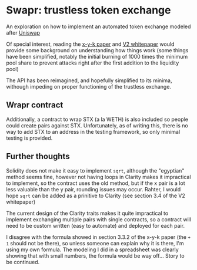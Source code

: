 # Swapr: trustless token exchange

An exploration on how to implement an automated token exchange modeled after [Uniswap](https://uniswap.exchange)

Of special interest, reading the [x-y-k paper](https://github.com/runtimeverification/verified-smart-contracts/blob/uniswap/uniswap/x-y-k.pdf) and [V2 whitepaper](https://uniswap.org/whitepaper.pdf) would provide some background on understanding how things work (some things have been simplified, notably the initial burning of 1000 times the minimum pool share to prevent attacks right after the first addition to the liquidity pool)

The API has been reimagined, and hopefully simplified to its minima, withough impeding on proper functioning of the trustless exchange.


## Wrapr contract
Additionally, a contract to wrap STX (a la WETH) is also included so people could create pairs against STX.  Unfortunately, as of writing this, there is no way to add STX to an address in the testing framework, so only minimal testing is provided.

## Further thoughts
Solidity does not make it easy to implement `sqrt`, although the "egyptian" method seems fine, however not having loops in Clarity makes it impractical to implement, so the contract uses the old method, but if the x pair is a lot less valuable than the y pair, rounding issues may occur.  Rahter, I would hope `sqrt` can be added as a prinitive to Clarity (see section 3.4 of the V2 whitepaper)

The current design of the Clarity traits makes it quite impractical to implement exchanging multiple pairs with single contracts, so a contract will need to be custom written (easy to automate) and deployed for each pair.

I disagree with the formula showed in section 3.3.2 of the x-y-k paper (the `+ 1` should not be there), so unless someone can explain why it is there, I'm using my own formula.  The modeling I did in a spreadsheet was clearly showing that with small numbers, the formula would be way off...  Story to be continued.